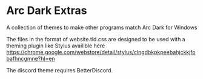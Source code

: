 # Arc Dark Extras
A collection of themes to make other programs match Arc Dark for Windows

The files in the format of website.tld.css are designed to be used with a theming plugin like Stylus availible here
https://chrome.google.com/webstore/detail/stylus/clngdbkpkpeebahjckkjfobafhncgmne?hl=en

The discord theme requires BetterDiscord.
